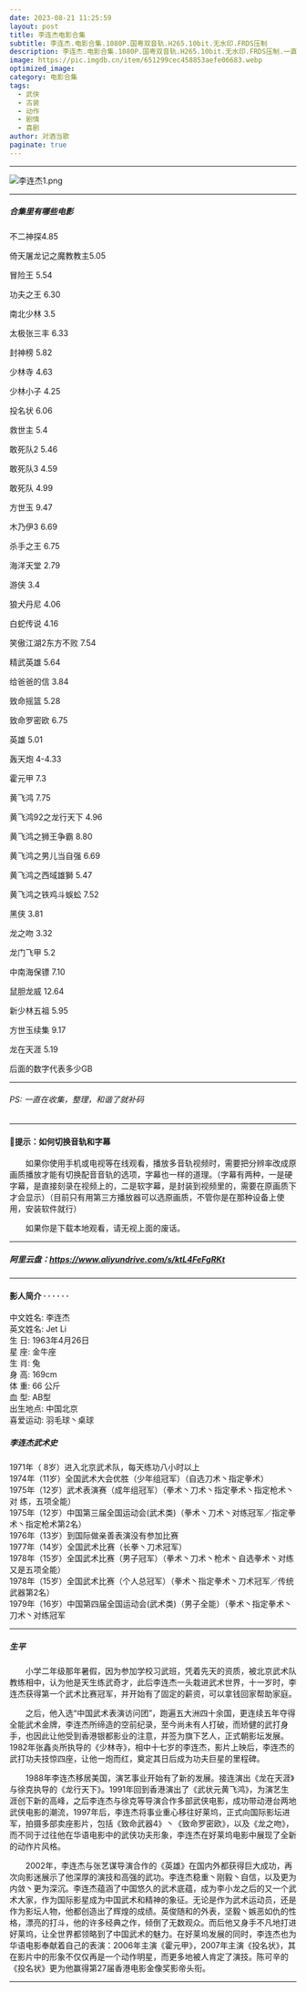 ```yaml
---
date: 2023-08-21 11:25:59
layout: post
title: 李连杰电影合集
subtitle: 李连杰.电影合集.1080P.国粤双音轨.H265.10bit.无水印.FRDS压制
description: 李连杰.电影合集.1080P.国粤双音轨.H265.10bit.无水印.FRDS压制.一直在收集，整理...
image: https://pic.imgdb.cn/item/651299cec458853aefe06683.webp
optimized_image: 
category: 电影合集
tags:
  - 武侠
  - 古装
  - 动作
  - 剧情
  - 喜剧
author: 对酒当歌
paginate: true
---
```


---

![李连杰1.png](https://pic.imgdb.cn/item/651299dbc458853aefe077d3.webp)

---

##### 合集里有哪些电影

不二神探4.85

倚天屠龙记之魔教教主5.05

冒险王 5.54

功夫之王 6.30

南北少林 3.5

太极张三丰 6.33

封神榜 5.82

少林寺 4.63

少林小子 4.25

投名状 6.06

救世主 5.4

敢死队2  5.46

敢死队3 4.59

敢死队 4.99

方世玉 9.47

木乃伊3 6.69

杀手之王 6.75

海洋天堂 2.79

游侠 3.4

狼犬丹尼 4.06

白蛇传说 4.16

笑傲江湖2东方不败 7.54

精武英雄 5.64

给爸爸的信 3.84

致命摇篮 5.28

致命罗密欧 6.75

英雄 5.01

轰天炮 4-4.33

霍元甲 7.3

黄飞鸿 7.75

黄飞鸿92之龙行天下 4.96

黄飞鸿之狮王争霸 8.80

黄飞鸿之男儿当自强 6.69

黄飞鸿之西域雄獅 5.47

黄飞鸿之铁鸡斗蜈蚣 7.52

黑侠 3.81

龙之吻 3.32

龙门飞甲 5.2

中南海保镖 7.10

鼠胆龙威 12.64

新少林五祖 5.95

方世玉续集 9.17

龙在天涯 5.19

后面的数字代表多少GB

---

###### PS:  一直在收集，整理，和谐了就补码

---

#### 🔔提示：如何切换音轨和字幕

　　如果你使用手机或电视等在线观看，播放多音轨视频时，需要把分辨率改成原画质播放才能有切换配音音轨的选项，字幕也一样的道理。（字幕有两种，一是硬字幕，是直接刻录在视频上的，二是软字幕，是封装到视频里的，需要在原画质下才会显示）（目前只有用第三方播放器可以选原画质，不管你是在那种设备上使用，安装软件就行）

　　如果你是下载本地观看，请无视上面的废话。

---

##### 阿里云盘：<https://www.aliyundrive.com/s/ktL4FeFgRKt>

---

#### 影人简介  · · · · · ·

中文姓名: 李连杰  
英文姓名: Jet Li  
生 日: 1963年4月26日  
星 座: 金牛座  
生 肖: 兔  
身 高: 169cm  
体 重: 66 公斤  
血 型: AB型  
出生地点: 中国北京  
喜爱运动: 羽毛球丶桌球  

##### 李连杰武术史  

1971年（ 8岁）进入北京武术队，每天练功八小时以上  
1974年（11岁）全国武术大会优胜（少年组冠军）（自选刀术丶指定拳术）  
1975年（12岁）武术表演赛（成年组冠军）（拳术丶刀术丶指定拳术丶指定枪术丶对 练，五项全能）  
1975年（12岁）中国第三届全国运动会(武术类)（拳术丶刀术丶对练冠军／指定拳术丶指定枪术第2名）  
1976年（13岁）到国际做亲善表演没有参加比赛  
1977年（14岁）全国武术比赛（长拳丶刀术冠军）  
1978年（15岁）全国武术比赛（男子冠军）（拳术丶刀术丶枪术丶自选拳术丶对练又是五项全能）  
1978年（15岁）全国武术比赛（个人总冠军）（拳术丶指定拳术丶刀术冠军／传统武器第2名）  
1979年（16岁）中国第四届全国运动会(武术类)（男子全能）（拳术丶指定拳术丶刀术丶对练冠军  

---

##### 生平

　　小学二年级那年暑假，因为参加学校习武班，凭着先天的资质，被北京武术队教练相中，认为他是天生练武奇才，此后李连杰一头栽进武术世界，十一岁时，李连杰获得第一个武术比赛冠军，并开始有了固定的薪资，可以拿钱回家帮助家庭。

　　之后，他入选“中国武术表演访问团”，跑遍五大洲四十余国，更连续五年夺得全能武术金牌，李连杰所缔造的空前纪录，至今尚未有人打破，而矫健的武打身手，也因此让他受到香港银都影业的注意，并签为旗下艺人，正式朝影坛发展。1982年张鑫炎所执导的《少林寺》，相中十七岁的李连杰，影片上映后，李连杰的武打功夫技惊四座，让他一炮而红，奠定其日后成为功夫巨星的里程碑。

　　1988年李连杰移居美国，演艺事业开始有了新的发展。接连演出《龙在天涯》与徐克执导的《龙行天下》。1991年回到香港演出了《武状元黄飞鸿》，为演艺生涯创下新的高峰，之后李连杰与徐克等导演合作多部武侠电影，成功带动港台两地武侠电影的潮流，1997年后，李连杰将事业重心移往好莱坞，正式向国际影坛进军，拍摄多部卖座影片，包括《致命武器4》丶《致命罗密欧》，以及《龙之吻》，而不同于过往他在华语电影中的武侠功夫形象，李连杰在好莱坞电影中展现了全新的动作片风格。

　　2002年，李连杰与张艺谋导演合作的《英雄》在国内外都获得巨大成功，再次向影迷展示了他深厚的演技和高强的武功。李连杰稳重丶刚毅丶自信，以及更为内敛丶更为深沉。李连杰蕴涵了中国悠久的武术底蕴，成为李小龙之后的又一个武术大家，作为国际影星成为中国武术和精神的象征。无论是作为武术运动员，还是作为影坛人物，他都创造出了辉煌的成绩。英俊随和的外表，坚毅丶嫉恶如仇的性格，漂亮的打斗，他的许多经典之作，倾倒了无数观众。而后他又身手不凡地打进好莱坞，让全世界都领略到了中国武术的魅力。在好莱坞发展的同时，李连杰也为华语电影奉献着自己的表演：2006年主演《霍元甲》，2007年主演《投名状》，其在影片中的形象不仅仅再是一个动作明星，而更多地被人肯定了演技。陈可辛的《投名状》更为他赢得第27届香港电影金像奖影帝头衔。

---
